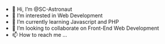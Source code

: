 - 👋 Hi, I’m @SC-Astronaut
- 👀 I’m interested in Web Development
- 🌱 I’m currently learning Javascript and PHP
- 💞️ I’m looking to collaborate on Front-End Web Development
- 📫 How to reach me ...

<!---
SC-Astronaut/SC-Astronaut is a ✨ special ✨ repository because its `README.md` (this file) appears on your GitHub profile.
You can click the Preview link to take a look at your changes.
--->
